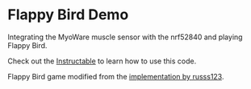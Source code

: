 # Flappy Bird Demo
Integrating the MyoWare muscle sensor with the nrf52840 and playing Flappy Bird.

Check out the [Instructable](https://www.instructables.com/Muscle-Powered-Flappy-Bird/) to learn how to use this code.

Flappy Bird game modified from the [implementation by russs123](https://github.com/russs123/flappy_bird).
